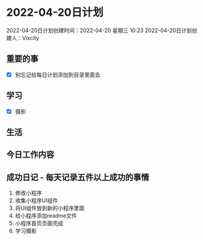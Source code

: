 # 2022-04-20日计划

2022-04-20日计划创建时间：2022-04-20 星期三  10:23
2022-04-20日计划创建人：Vixcity

## 重要的事
- [x] 别忘记给每日计划添加到目录里面去

## 学习
- [x] 摄影

## 生活

## 今日工作内容

## 成功日记 - 每天记录五件以上成功的事情
1. 修改小程序
2. 收集小程序UI组件
3. 将UI组件放到新的小程序里面
4. 给小程序添加readme文件
5. 小程序首页页面完成
6. 学习摄影